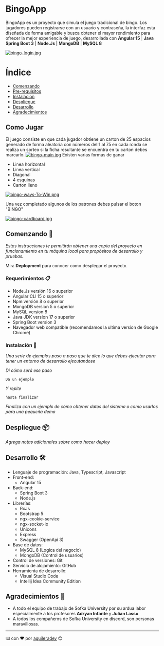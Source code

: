 # BingoApp

BingoApp es un proyecto que simula el juego tradicional de bingo. Los jugadores pueden registrarse con un usuario  y contraseña, la interfaz esta diseñada de forma amigable y busca obtener el mayor rendimiento para ofrecer la mejor experiencia de juego, desarrollada con **Angular 15** | **Java Spring Boot 3** | **Node.Js** | **MongoDB** | **MySQL 8**

[![bingo-login.jpg](https://i.postimg.cc/gcwp8HsB/bingo-login.jpg)](https://postimg.cc/LhMGMfrz)

# Índice

- [Comenzando](#Comenzando)
- [Pre-requisitos](#Requerimientos)
- [Instalacion](#instalacion)
- [Despliegue](#despliegue)
- [Desarrollo](#desarrollo)
- [Agradecimientos](#agradecimientos)

## Como Jugar
El juego consiste en que cada jugador obtiene un carton de 25 espacios generado de forma aleatoria con números del 1 al 75 en cada ronda se realiza un sorteo si la ficha resultante se encuentra en tu carton debes marcarlo. 
[![bingo-main.jpg](https://i.postimg.cc/tTbVJ0J0/bingo-main.jpg)](https://postimg.cc/jW8j3Fyv)
Existen varias formas de ganar
* Linea horizontal
* Linea vertical
* Diagonal
* 4 esquinas
* Carton lleno

[![bingo-ways-To-Win.png](https://i.postimg.cc/jS7Vc2Qb/bingo-ways-To-Win.png)](https://postimg.cc/9DCNFWn8)

Una vez completado algunos de los patrones debes pulsar el boton "BINGO"

[![bingo-cardboard.jpg](https://i.postimg.cc/W1NkFst6/bingo-cardboard.jpg)](https://postimg.cc/bs5J4cxs)

## Comenzando 🚀

_Estas instrucciones te permitirán obtener una copia del proyecto en funcionamiento en tu máquina local para propósitos de desarrollo y pruebas._

Mira **Deployment** para conocer como desplegar el proyecto.


### Requerimientos 📋

+ Node.Js versión 16 o superior
+ Angular CLI 15 o superior
+ Npm versión 8 o superior
+ MongoDB version 5 o superior
+ MySQL version 8
+ Java JDK version 17 o superior
+ Spring Boot version 3
+ Navegador web compatible (recomendamos la ultima version de Google Chrome)

### Instalación 🔧

_Una serie de ejemplos paso a paso que te dice lo que debes ejecutar para tener un entorno de desarrollo ejecutandose_

_Dí cómo será ese paso_

```
Da un ejemplo
```

_Y repite_

```
hasta finalizar
```

_Finaliza con un ejemplo de cómo obtener datos del sistema o como usarlos para una pequeña demo_


## Despliegue 📦

_Agrega notas adicionales sobre como hacer deploy_

## Desarrollo 🛠️


- Lenguaje de programación: Java, Typescript, Javascript
- Front-end:
   - Angular 15
- Back-end: 
   - Spring Boot 3
   - Node.js 
- Librerías: 
    - RxJs
    - Bootstrap 5
    - ngx-cookie-service
    - ngx-socket-io
    - Unicons
    - Express
    - Swagger (OpenApi 3)
- Base de datos: 
    - MySQL 8 (Logica del negocio)
    - MongoDB (Control de usuarios)
- Control de versiones: Git
- Servicio de alojamiento: GitHub
- Herramienta de desarrollo: 
     + Visual Studio Code
     + Intellij Idea Community Edition

## Agradecimientos 🎁

- A todo el equipo de trabajo de Sofka University por su ardua labor especialmente a los profesores **Adryan Infante** y **Julian Lasso**. 
- A todos los compañeros de Sofka University en discord, son personas maravillosas. 


---
⌨️ con ❤️ por [aguileradev](https://github.com/aguileraDev) 😊
